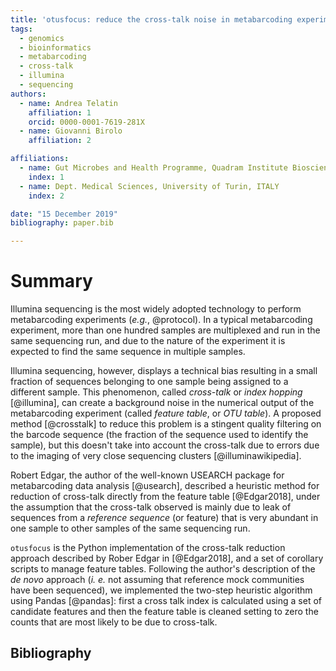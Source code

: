```yaml
---
title: 'otusfocus: reduce the cross-talk noise in metabarcoding experiments'
tags:
  - genomics
  - bioinformatics
  - metabarcoding
  - cross-talk
  - illumina
  - sequencing
authors:
  - name: Andrea Telatin
    affiliation: 1
    orcid: 0000-0001-7619-281X
  - name: Giovanni Birolo
    affiliation: 2

affiliations:
  - name: Gut Microbes and Health Programme, Quadram Institute Bioscience, Norwich, UK
    index: 1
  - name: Dept. Medical Sciences, University of Turin, ITALY
    index: 2

date: "15 December 2019"
bibliography: paper.bib

---
```



# Summary

Illumina sequencing is the most widely adopted technology to perform metabarcoding experiments (_e.g._, @protocol). 
In a typical metabarcoding experiment, more than one hundred samples are multiplexed and run in the same sequencing run,
and due to the nature of the experiment it is expected to find the same sequence in multiple samples. 

Illumina sequencing, however, displays a technical bias resulting in a small fraction of sequences belonging 
to one sample being assigned to a different sample. 
This phenomenon, called *cross-talk* or *index hopping* [@illumina], can create a background noise in the
numerical output of the metabarcoding experiment (called *feature table*, or *OTU table*). 
A proposed method [@crosstalk] to reduce this problem is a stingent quality filtering on the barcode sequence 
(the fraction of the sequence used to identify the sample), 
but this doesn't take into account the cross-talk due to errors due to the 
imaging of very close sequencing clusters [@illuminawikipedia].

Robert Edgar, the author of the well-known USEARCH package for metabarcoding data analysis [@usearch], 
described a heuristic method for reduction of cross-talk directly from the feature table [@Edgar2018], 
under the assumption that the cross-talk observed is mainly due to leak of sequences
from a *reference sequence* (or feature) that is very abundant in one sample to other samples of the same sequencing run.

`otusfocus` is the Python implementation of the cross-talk reduction approach described by Rober Edgar in [@Edgar2018], and a set of corollary scripts to manage feature tables. 
Following the author's description of the *de novo* approach 
(*i. e.* not assuming that reference mock communities have been sequenced),
we implemented the two-step heuristic algorithm using Pandas [@pandas]: 
first a cross talk index is calculated using a set of candidate features and 
then the feature table is cleaned setting to zero the counts that are most likely to be due to cross-talk.

## Bibliography





